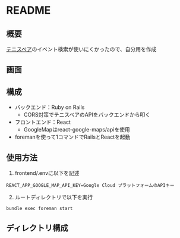 # README

## 概要
[テニスベア](https://www.tennisbear.net/event/prefecture/pref13)のイベント検索が使いにくかったので、自分用を作成

## 画面

## 構成
- バックエンド：Ruby on Rails
  - CORS対策でテニスベアのAPIをバックエンドから叩く
- フロントエンド：React
  - GoogleMapはreact-google-maps/apiを使用
- foremanを使って1コマンドでRailsとReactを起動

## 使用方法
1. frontend/.envに以下を記述
```
REACT_APP_GOOGLE_MAP_API_KEY=Google Cloud プラットフォームのAPIキー
```

2. ルートディレクトリで以下を実行
```
bundle exec foreman start
```

## ディレクトリ構成

